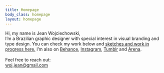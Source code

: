 ```yaml
---
title: Homepage
body_class: homepage
layout: homepage
---
```


Hi, my name is Jean Wojciechowski,<br /> I’m a Brazilian graphic designer with special interest in visual branding and type design.
You can check my work below and <a href="{{ https://jeanwoj.com/wip/ }}"><u>sketches and work in progress here.</u></a> I’m also on <a href="{{ site.links.behance }}">Behance</a>, <a href="{{ site.links.instagram }}">Instagram</a>, <a href="{{ site.links.tumblr }}">Tumblr</a> and <a href="{{ site.links.arena }}">Arena</a>.<br />
<br />
Feel free to reach out: <br /><a href="mailto:woj.jean@gmail.com"> woj.jean@gmail.com</a>